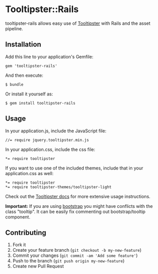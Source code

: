 # Tooltipster::Rails

tooltipster-rails allows easy use of [Tooltipster](http://iamceege.github.io/tooltipster/) with Rails and the asset pipeline.

## Installation

Add this line to your application's Gemfile:

    gem 'tooltipster-rails'

And then execute:

    $ bundle

Or install it yourself as:

    $ gem install tooltipster-rails

## Usage

In your application.js, include the JavaScript file:

```
//= require jquery.tooltipster.min.js
```

In your application.css, include the css file:

```
*= require tooltipster
```

If you want to use one of the included themes, include that in your application.css as well:
```
*= require tooltipster
*= require tooltipster-themes/tooltipster-light
```

Check out the [Tooltipster docs](http://iamceege.github.io/tooltipster/#getting-started) for more extensive usage instructions.

**Important:** If you are using [bootstrap](http://getbootstrap.com/) you might have conflicts with the class "tooltip". It can be easily fix commenting out bootstrap/tooltip component.

## Contributing

1. Fork it
2. Create your feature branch (`git checkout -b my-new-feature`)
3. Commit your changes (`git commit -am 'Add some feature'`)
4. Push to the branch (`git push origin my-new-feature`)
5. Create new Pull Request
